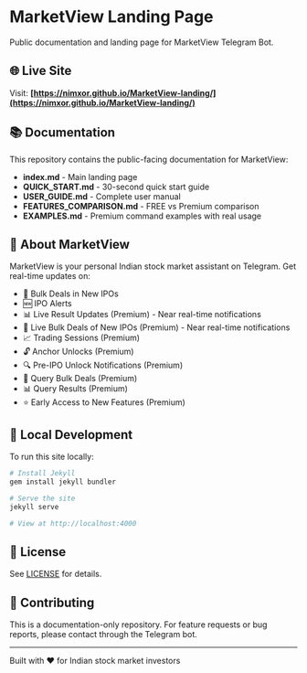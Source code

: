 # MarketView Landing Page

Public documentation and landing page for MarketView Telegram Bot.

## 🌐 Live Site

Visit: **[https://nimxor.github.io/MarketView-landing/](https://nimxor.github.io/MarketView-landing/)**

## 📚 Documentation

This repository contains the public-facing documentation for MarketView:

- **index.md** - Main landing page
- **QUICK_START.md** - 30-second quick start guide
- **USER_GUIDE.md** - Complete user manual
- **FEATURES_COMPARISON.md** - FREE vs Premium comparison
- **EXAMPLES.md** - Premium command examples with real usage

## 🚀 About MarketView

MarketView is your personal Indian stock market assistant on Telegram. Get real-time updates on:

- 💼 Bulk Deals in New IPOs
- 🆕 IPO Alerts
- 📊 Live Result Updates (Premium) - Near real-time notifications
- 💼 Live Bulk Deals of New IPOs (Premium) - Near real-time notifications
- 📈 Trading Sessions (Premium)
- 🔓 Anchor Unlocks (Premium)
- 🔍 Pre-IPO Unlock Notifications (Premium)
- 💼 Query Bulk Deals (Premium)
- 📊 Query Results (Premium)
- ⭐ Early Access to New Features (Premium)

## 🔧 Local Development

To run this site locally:

```bash
# Install Jekyll
gem install jekyll bundler

# Serve the site
jekyll serve

# View at http://localhost:4000
```

## 📝 License

See [LICENSE](LICENSE) for details.

## 🤝 Contributing

This is a documentation-only repository. For feature requests or bug reports, please contact through the Telegram bot.

---

Built with ❤️ for Indian stock market investors
